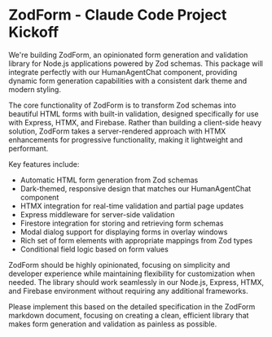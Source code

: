 # ZodForm - Claude Code Project Kickoff

We're building ZodForm, an opinionated form generation and validation library for Node.js applications powered by Zod schemas. This package will integrate perfectly with our HumanAgentChat component, providing dynamic form generation capabilities with a consistent dark theme and modern styling.

The core functionality of ZodForm is to transform Zod schemas into beautiful HTML forms with built-in validation, designed specifically for use with Express, HTMX, and Firebase. Rather than building a client-side heavy solution, ZodForm takes a server-rendered approach with HTMX enhancements for progressive functionality, making it lightweight and performant.

Key features include:
- Automatic HTML form generation from Zod schemas
- Dark-themed, responsive design that matches our HumanAgentChat component
- HTMX integration for real-time validation and partial page updates
- Express middleware for server-side validation
- Firestore integration for storing and retrieving form schemas
- Modal dialog support for displaying forms in overlay windows
- Rich set of form elements with appropriate mappings from Zod types
- Conditional field logic based on form values

ZodForm should be highly opinionated, focusing on simplicity and developer experience while maintaining flexibility for customization when needed. The library should work seamlessly in our Node.js, Express, HTMX, and Firebase environment without requiring any additional frameworks.

Please implement this based on the detailed specification in the ZodForm markdown document, focusing on creating a clean, efficient library that makes form generation and validation as painless as possible.

